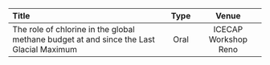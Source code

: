 |             Title             | Type           | Venue               |
|:------------------------------|:--------------:|:-------------------:|
| The role of chlorine in the global methane budget at and since the Last Glacial Maximum| Oral| ICECAP Workshop Reno            |


